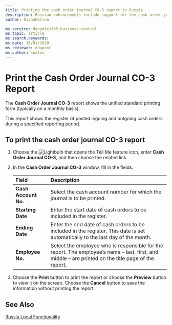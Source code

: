 ```yaml
---
title: Printing the cash order journal CO-3 report in Russia
description: Russian enhancements include support for the cash order journal CO-3 report.
author: DianaMalina

ms.service: dynamics365-business-central
ms.topic: article
ms.search.keywords:
ms.date: 10/01/2020
ms.reviewer: edupont
ms.author: soalex
---
```


# Print the Cash Order Journal CO-3 Report

The **Cash Order Journal CO-3** report shows the unified standard printing form (typically on a monthly basis).  

This report shows the register of posted ingoing and outgoing cash orders during a specified reporting period.  

## To print the cash order journal CO-3 report

1. Choose the ![Lightbulb that opens the Tell Me feature](../../media/ui-search/search_small.png "Tell me what you want to do") icon, enter **Cash Order Journal CO-3**, and then choose the related link.

2. In the **Cash Order Journal CO-3** window, fill in the fields.

   | Field                | Description                                                  |
   | :------------------- | :----------------------------------------------------------- |
   | **Cash Account No.** | Select the cash account number for which the journal is to be printed. |
   | **Starting Date**    | Enter the start date of cash orders to be included in the register. |
   | **Ending Date**      | Enter the end date of cash orders to be included in the register. This date is set automatically to the last day of the month. |
   | **Employee No.**     | Select the employee who is responsible for the report. The employee’s name – last, first, and middle – are printed on the title page of the report. |

3. Choose the **Print** button to print the report or choose the **Preview** button to view it on the screen. Choose the **Cancel** button to save the information without printing the report.

## See Also

[Russia Local Functionality](russia-local-functionality.md)  

